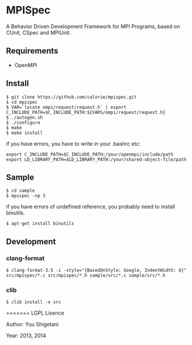 MPISpec
=======
A Behavior Driven Development Framework for MPI Programs, based on CUnit, CSpec and MPIUnit.

## Requirements

- OpenMPI

## Install

```
$ git clone https://github.com/calorie/mpispec.git
$ cd mpispec
$ VAR=`locate ompi/request/request.h` | export C_INCLUDE_PATH=$C_INCLUDE_PATH:${VAR%/ompi/request/request.h}
$ ./autogen.sh
$ ./configure
$ make
$ make install
```

if you have errors, you have to write in your .bashrc etc:

```
export C_INCLUDE_PATH=$C_INCLUDE_PATH:/your/openmpi/include/path
export LD_LIBRARY_PATH=$LD_LIBRARY_PATH:/your/shared-object-file/path
```

## Sample

```
$ cd sample
$ mpispec -np 3
```

if you have errors of undefined reference, you probably need to install binutils.

```
$ apt-get install binutils
```

## Development

### clang-format

```
$ clang-format-3.5 -i -style="{BasedOnStyle: Google, IndentWidth: 4}" src/mpispec/*.c src/mpispec/*.h sample/src/*.c sample/src/*.h
```

### clib

```
$ clib install -o src
```

=======
LGPL Lisence

Author: Yuu Shigetani

Year:   2013, 2014
